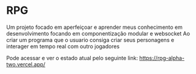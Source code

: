 # RPG

Um projeto focado em aperfeiçoar e aprender meus conhecimento em desenvolvimento focando em componentização modular e websocket
Ao criar um programa que o usuario consiga criar seus personagens e interager em tempo real com outro jogadores 

Pode acessar e ver o estado atual pelo seguinte link: https://rpg-alpha-two.vercel.app/

